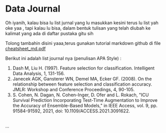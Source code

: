 # Data Journal

Oh iyanih, kalau bisa lu list jurnal yang lu masukkan kesini terus lu list yah oke yaa , tapi kalau lu bisa, dalam bentuk tulisan yang telah diubah ke kalimat yang ada di daftar pustaka gitu sih <br>

Tolong tambahin disini yaaa,terus gunakan tutorial markdown github di file [cheatsheet_md.pdf](https://github.com/rizal-mujahiddan69/Project_Data_Mining_Akhir_2022/blob/main/Journal/cheatsheet_md.pdf) <br>

Berikut ini adalah list journal nya (penulisan APA Style) :
1. Dash M, Liu H. (1997). Feature selection for classification. Intelligent Data Analysis, 1, 131-156.
2. Janecek AGK, Gansterer WN, Demel MA, Ecker GF. (2008). On the relationship between feature selection and classification accuracy. JMLR: Workshop and Conference Proceedings, 4, 90-105.
3. S. Cohen, N. Dagan, N. Cohen-Inger, D. Ofer and L. Rokach, "ICU Survival Prediction Incorporating Test-Time Augmentation to Improve the Accuracy of Ensemble-Based Models," in IEEE Access, vol. 9, pp. 91584-91592, 2021, doi: 10.1109/ACCESS.2021.3091622.
<br>
...
